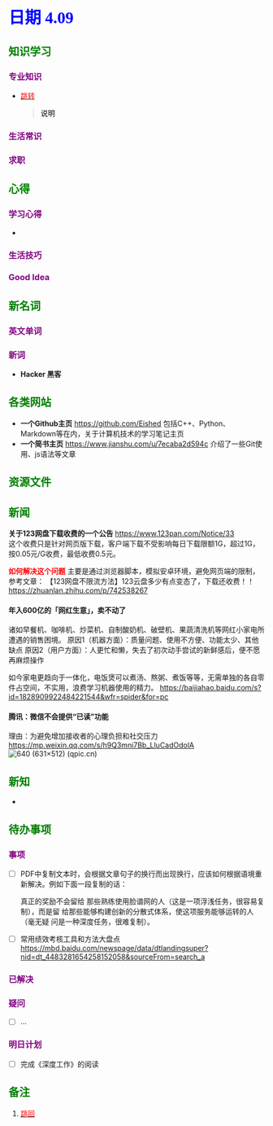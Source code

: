 ## <font color = blue face=楷体 size=6>日期 4.09 </font>

## <font color = green>知识学习 </font>
### <font color = purple>专业知识 </font>
+ <a id = "01-1">  [<font color = red>跳转</font>](#01-2)
   > <font color = o> 说明 </font>
### <font color = purple>生活常识 </font>

### <font color = purple>求职 </font>



## <font color = green>心得 </font>
### <font color = purple>学习心得 </font>
+ 
### <font color = purple>生活技巧 </font>

### <font color = purple>Good Idea </font>



## <font color = green>新名词 </font>
### <font color = purple>英文单词 </font>
### <font color = purple>新词 </font>
+ **Hacker 黑客**  


## <font color = green>各类网站 </font>
+ **一个Github主页**	https://github.com/Eished
	包括C++、Python、Markdown等在内，关于计算机技术的学习笔记主页
+ **一个简书主页**	https://www.jianshu.com/u/7ecaba2d594c
	介绍了一些Git使用、js语法等文章
## <font color = green>资源文件 </font>


## <font color = green>新闻 </font>
**关于123网盘下载收费的一个公告** 
https://www.123pan.com/Notice/33  
这个收费只是针对网页版下载，客户端下载不受影响每日下载限额1G，超过1G，按0.05元/G收费，最低收费0.5元。

<font color =red>**如何解决这个问题**</font>
主要是通过浏览器脚本，模拟安卓环境，避免网页端的限制，参考文章：
【123网盘不限流方法】123云盘多少有点变态了，下载还收费！！
https://zhuanlan.zhihu.com/p/742538267

#### 年入600亿的「网红生意」，卖不动了
诸如早餐机、咖啡机、炒菜机、自制酸奶机、破壁机、果蔬清洗机等网红小家电所遭遇的销售困境。
原因1（机器方面）：质量问题、使用不方便、功能太少、其他缺点
原因2（用户方面）：人更忙和懒，失去了初次动手尝试的新鲜感后，便不愿再麻烦操作

如今家电更趋向于一体化，电饭煲可以煮汤、熬粥、煮饭等等，无需单独的各自零件占空间，不实用，浪费学习机器使用的精力。
https://baijiahao.baidu.com/s?id=1828909922484221544&wfr=spider&for=pc

#### 腾讯：微信不会提供“已读”功能
理由：为避免增加接收者的心理负担和社交压力
https://mp.weixin.qq.com/s/h9Q3mni7Bb_LluCadOdolA  
	![640 (631×512) (qpic.cn)](https://mmbiz.qpic.cn/mmbiz_png/l4sfibEYR5pWHVtOxlbNQf7Uq2PSRyWuPU4wT2dNb8Hm2LVyjapKlib8FhUPtZLmW5vpnkOBCnDzRtMHaAn6BlJA/640?wx_fmt=png&from=appmsg&wxfrom=5&tp=webp&wx_lazy=1&wx_co=1)
## <font color = green>新知 </font>
+ 

## <font color = green>待办事项 </font>
### <font color = purple>事项 </font>
- [ ] PDF中复制文本时，会根据文章句子的换行而出现换行，应该如何根据语境重新解决。例如下面一段复制的话：
	
	真正的奖励不会留给
那些熟练使用脸谱网的人（这是一项浮浅任务，很容易复制），而是留
给那些能够构建创新的分散式体系，使这项服务能够运转的人（毫无疑
问是一种深度任务，很难复制）。
- [ ] 常用绩效考核工具和方法大盘点
	https://mbd.baidu.com/newspage/data/dtlandingsuper?nid=dt_4483281654258152058&sourceFrom=search_a
	
### <font color = purple>已解决 </font>
### <font color = purple>疑问 </font>
- [ ] ...
### <font color = purple>明日计划 </font>
- [ ] 完成《深度工作》的阅读


## <font color = green>备注 </font>
  1. <a id ="01-2">[<font color = red>跳回</font>](#01-1)

<!--stackedit_data:
eyJoaXN0b3J5IjpbODAwMjA5NDQ1LDE5MTY4MDQ2OTgsLTE0Mz
U2NjIzNzksLTEyNjMwMjM3NzcsLTQ0NDQ3NTc5MCwtMTM1OTA4
ODQ2MiwxNTQxMTMxNjI3LC04NjQ2MTQ2NTQsLTk2NjgyNzk1M1
19
-->